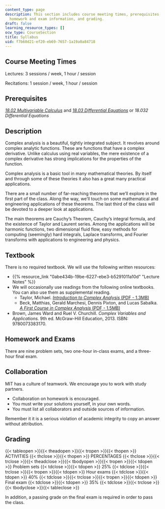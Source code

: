 ```yaml
---
content_type: page
description: This section includes course meeting times, prerequisites, textbooks,
  homework and exam information, and grading.
draft: false
learning_resource_types: []
ocw_type: CourseSection
title: Syllabus
uid: f7b60d21-ef20-eb69-7657-1a19a0a84718
---
```

## Course Meeting Times

Lectures: 3 sessions / week, 1 hour / session

Recitations: 1 session / week, 1 hour / session

## Prerequisites

[*18.02 Multivariable Calculus*](/courses/18-02sc-multivariable-calculus-fall-2010) and [*18.03 Differential Equations*](/courses/18-03sc-differential-equations-fall-2011) or *18.032 Differential Equations*

## Description

Complex analysis is a beautiful, tightly integrated subject. It revolves around complex analytic functions. These are functions that have a complex derivative. Unlike calculus using real variables, the mere existence of a complex derivative has strong implications for the properties of the function.

Complex analysis is a basic tool in many mathematical theories. By itself and through some of these theories it also has a great many practical applications.

There are a small number of far-reaching theorems that we’ll explore in the first part of the class. Along the way, we’ll touch on some mathematical and engineering applications of these theorems. The last third of the class will be devoted to a deeper look at applications.

The main theorems are Cauchy’s Theorem, Cauchy’s integral formula, and the existence of Taylor and Laurent series. Among the applications will be harmonic functions, two dimensional fluid flow, easy methods for computing (seemingly) hard integrals, Laplace transforms, and Fourier transforms with applications to engineering and physics.

## Textbook

There is no required textbook. We will use the following written resources:

- {{% resource_link "0abe434b-19be-6227-ebe3-b5291011a10d" "Lecture Notes" %}}
- We will occasionally use readings from the following online textbooks. You can also use them as supplemental reading.
    - Taylor, Michael. [*Introduction to Complex Analysis* (PDF - 1.3MB)](http://mtaylor.web.unc.edu/files/2018/04/complex.pdf)
    - Beck, Matthias, Gerald Marchesi, Dennis Pixton, and Lucas Sabalka. [*A First Course in Complex Analysis* (PDF - 1.5MB)](https://matthbeck.github.io/papers/complexorth.pdf)
- Brown, James Ward and Ruel V. Churchill. *Complex Variables and Applications.* 9th ed. McGraw-Hill Education, 2013. ISBN: 9780073383170.

## Homework and Exams

There are nine problem sets, two one-hour in-class exams, and a three-hour final exam.

## Collaboration

MIT has a culture of teamwork. We encourage you to work with study partners.

- Collaboration on homework is encouraged.
- You must write your solutions yourself, in your own words.
- You must list all collaborators and outside sources of information.

Remember it it is a serious violation of academic integrity to copy an answer without attribution.

## Grading

{{< tableopen >}}{{< theadopen >}}{{< tropen >}}{{< thopen >}}
ACTIVITIES
{{< thclose >}}{{< thopen >}}
PERCENTAGES
{{< thclose >}}{{< trclose >}}{{< theadclose >}}{{< tbodyopen >}}{{< tropen >}}{{< tdopen >}}
Problem sets
{{< tdclose >}}{{< tdopen >}}
25%
{{< tdclose >}}{{< trclose >}}{{< tropen >}}{{< tdopen >}}
Hour exams
{{< tdclose >}}{{< tdopen >}}
40%
{{< tdclose >}}{{< trclose >}}{{< tropen >}}{{< tdopen >}}
Final exam
{{< tdclose >}}{{< tdopen >}}
35%
{{< tdclose >}}{{< trclose >}}{{< tbodyclose >}}{{< tableclose >}}

In addition, a passing grade on the final exam is required in order to pass the class.